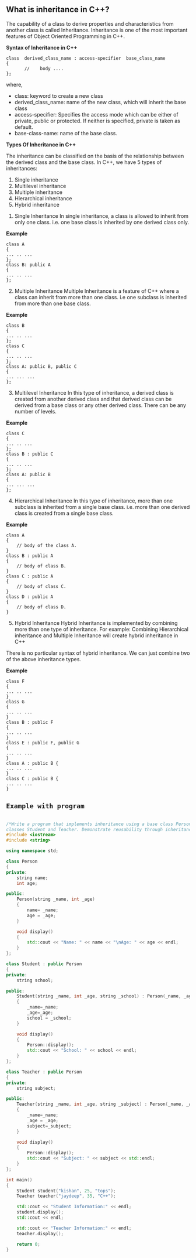 ## What is inheritance in C++?

The capability of a class to derive properties and characteristics from another class is called Inheritance. Inheritance is one of the most important features of Object Oriented Programming in C++. 

**Syntax of Inheritance in C++**
```
class  derived_class_name : access-specifier  base_class_name
{
       //    body ....
};
```
where,

- class: keyword to create a new class
- derived_class_name: name of the new class, which will inherit the base class
- access-specifier: Specifies the access mode which can be either of private, public or protected. If neither is specified, private is taken as default.
- base-class-name: name of the base class.

**Types Of Inheritance in C++**

The inheritance can be classified on the basis of the relationship between the derived class and the base class. In C++, we have 5 types of inheritances:

1) Single inheritance
2) Multilevel inheritance
3) Multiple inheritance
4) Hierarchical inheritance
5) Hybrid inheritance

1. Single Inheritance
In single inheritance, a class is allowed to inherit from only one class. i.e. one base class is inherited by one derived class only.

**Example**
```
class A
{ 
... .. ... 
};
class B: public A
{
... .. ...
};
```

2. Multiple Inheritance
Multiple Inheritance is a feature of C++ where a class can inherit from more than one class. i.e one subclass is inherited from more than one base class.

**Example**
```
class B
{ 
... .. ... 
};
class C
{
... .. ...
};
class A: public B, public C
{
... ... ...
};
```

3. Multilevel Inheritance
In this type of inheritance, a derived class is created from another derived class and that derived class can be derived from a base class or any other derived class. There can be any number of levels.

**Example**
```
class C
{ 
... .. ... 
};
class B : public C
{
... .. ...
};
class A: public B
{
... ... ...
};
```

4. Hierarchical Inheritance
In this type of inheritance, more than one subclass is inherited from a single base class. i.e. more than one derived class is created from a single base class.

**Example**
```
class A 
{  
    // body of the class A.
}
class B : public A  
{  
    // body of class B.
}
class C : public A  
{  
    // body of class C.
}
class D : public A  
{  
    // body of class D.
}
```

5. Hybrid Inheritance
Hybrid Inheritance is implemented by combining more than one type of inheritance. For example: Combining Hierarchical inheritance and Multiple Inheritance will create hybrid inheritance in C++

There is no particular syntax of hybrid inheritance. We can just combine two of the above inheritance types.

**Example**
```
class F
{
... .. ...
}
class G
{
... .. ...
}
class B : public F
{
... .. ...
}
class E : public F, public G
{
... .. ...
}
class A : public B {
... .. ...
}
class C : public B {
... .. ...
}
```


## `Example with program`

```cpp

/*Write a program that implements inheritance using a base class Person and derived 
classes Student and Teacher. Demonstrate reusability through inheritance. */
#include <iostream>
#include <string>

using namespace std;

class Person
{
private:
    string name;
    int age;

public:
    Person(string _name, int _age)
    {
        name= _name;
        age = _age;
    }

    void display()
    {
        std::cout << "Name: " << name << "\nAge: " << age << endl;
    }
};

class Student : public Person
{
private:
    string school;

public:
    Student(string _name, int _age, string _school) : Person(_name, _age), school(_school) 
    {
        _name=_name;
        _age=_age;
        school = _school;
    }

    void display()
    {
        Person::display();
        std::cout << "School: " << school << endl;
    }
};

class Teacher : public Person
{
private:
    string subject;

public:
    Teacher(string _name, int _age, string _subject) : Person(_name, _age), subject(_subject)
    {
        _name=_name;
        _age = _age;
        subject=_subject;
    }

    void display()
    {
        Person::display();
        std::cout << "Subject: " << subject << std::endl;
    }
};

int main()
{
    Student student("kishan", 25, "tops");
    Teacher teacher("jaydeep", 35, "C++");

    std::cout << "Student Information:" << endl;
    student.display();
    std::cout << endl;

    std::cout << "Teacher Information:" << endl;
    teacher.display();

    return 0;
}

```